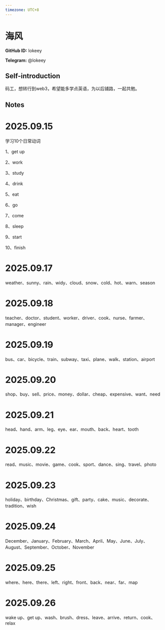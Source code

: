 ```yaml
---
timezone: UTC+8
---
```


# 海风

**GitHub ID:** lokeey

**Telegram:** @lokeey

## Self-introduction

码工，想转行到web3，希望能多学点英语，为以后铺路，一起共勉。

## Notes
<!-- Content_START -->
# 2025.09.15
<!-- DAILY_CHECKIN_2025-09-15_START -->
学习10个日常动词

1、get up

2、work

3、study

4、drink

5、eat

6、go

7、come

8、sleep

9、start

10、finish
<!-- DAILY_CHECKIN_2025-09-15_END -->


# 2025.09.17
<!-- DAILY_CHECKIN_2025-09-17_START -->
weather、sunny、rain、widy、cloud、snow、cold、hot、warn、season
<!-- DAILY_CHECKIN_2025-09-17_END -->


# 2025.09.18
<!-- DAILY_CHECKIN_2025-09-18_START -->
teacher、doctor、student、worker、driver、cook、nurse、farmer、manager、engineer
<!-- DAILY_CHECKIN_2025-09-18_END -->


# 2025.09.19
<!-- DAILY_CHECKIN_2025-09-19_START -->
bus、car、bicycle、train、subway、taxi、plane、walk、station、airport
<!-- DAILY_CHECKIN_2025-09-19_END -->


# 2025.09.20
<!-- DAILY_CHECKIN_2025-09-20_START -->
shop、buy、sell、price、money、dollar、cheap、expensive、want、need
<!-- DAILY_CHECKIN_2025-09-20_END -->


# 2025.09.21
<!-- DAILY_CHECKIN_2025-09-21_START -->
head、hand、arm、leg、eye、ear、mouth、back、heart、tooth
<!-- DAILY_CHECKIN_2025-09-21_END -->


# 2025.09.22
<!-- DAILY_CHECKIN_2025-09-22_START -->
read、music、movie、game、cook、sport、dance、sing、travel、photo
<!-- DAILY_CHECKIN_2025-09-22_END -->


# 2025.09.23
<!-- DAILY_CHECKIN_2025-09-23_START -->
holiday、birthday、Christmas、gift、party、cake、music、decorate、tradition、wish
<!-- DAILY_CHECKIN_2025-09-23_END -->


# 2025.09.24
<!-- DAILY_CHECKIN_2025-09-24_START -->
December、January、February、March、April、May、June、July、August、September、October、November
<!-- DAILY_CHECKIN_2025-09-24_END -->


# 2025.09.25
<!-- DAILY_CHECKIN_2025-09-25_START -->
where、here、there、left、right、front、back、near、far、map
<!-- DAILY_CHECKIN_2025-09-25_END -->


# 2025.09.26
<!-- DAILY_CHECKIN_2025-09-26_START -->
wake up、get up、wash、brush、dress、leave、arrive、return、cook、relax
<!-- DAILY_CHECKIN_2025-09-26_END -->
<!-- Content_END -->
